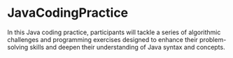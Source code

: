 # JavaCodingPractice
 In this Java coding practice, participants will tackle a series of algorithmic challenges and programming exercises designed to enhance their problem-solving skills and deepen their understanding of Java syntax and concepts. 
